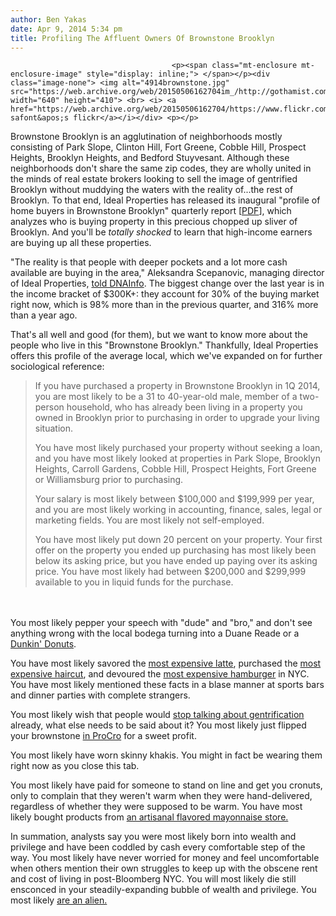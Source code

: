 ```yaml
---
author: Ben Yakas
date: Apr 9, 2014 5:34 pm
title: Profiling The Affluent Owners Of Brownstone Brooklyn 
---
```


	
										<p><span class="mt-enclosure mt-enclosure-image" style="display: inline;"> </span></p><div class="image-none"> <img alt="4914brownstone.jpg" src="https://web.archive.org/web/20150506162704im_/http://gothamist.com/attachments/byakas/4914brownstone.jpg" width="640" height="410"> <br> <i> <a href="https://web.archive.org/web/20150506162704/https://www.flickr.com/photos/j_saf/12138094995/">juni safont&apos;s flickr</a></i></div> <p></p>

<p>Brownstone Brooklyn is an agglutination of neighborhoods mostly consisting of Park Slope, Clinton Hill, Fort Greene, Cobble Hill, Prospect Heights, Brooklyn Heights, and Bedford Stuyvesant. Although these neighborhoods don&apos;t share the same zip codes, they are wholly united in the minds of real estate brokers looking to sell the image of gentrified Brooklyn without muddying the waters with the reality of...the rest of Brooklyn. To that end, Ideal Properties has released its inaugural &quot;profile of home buyers in Brownstone Brooklyn&quot; quarterly report [<a href="https://web.archive.org/web/20150506162704/http://www.idealpropertiesgroup.com/files/press/Ideal%20Properties%20Group%20PROFILE%20OF%20HOME%20BUYERS%201Q%202014.pdf">PDF</a>], which analyzes who is buying property in this precious chopped up sliver of Brooklyn. And you&apos;ll be <em>totally shocked</em> to learn that high-income earners are buying up all these properties.</p>

<p>&quot;The reality is that people with deeper pockets and a lot more cash available are buying in the area,&quot; Aleksandra Scepanovic, managing director of Ideal Properties, <a href="https://web.archive.org/web/20150506162704/http://www.dnainfo.com/new-york/20140409/prospect-heights/brooklyn-sees-huge-surge-residents-who-earn-more-than-300k">told DNAInfo</a>. The biggest change over the last year is in the income bracket of $300K+: they account for 30% of the buying market right now, which is 98% more than in the previous quarter, and 316% more than a year ago.</p>

<p>That&apos;s all well and good (for them), but we want to know more about the people who live in this &quot;Brownstone Brooklyn.&quot; Thankfully, Ideal Properties offers this profile of the average local, which we&apos;ve expanded on for further sociological reference:</p>

<blockquote>If you have purchased a property in Brownstone Brooklyn in 1Q 2014, you are most likely to be a 31 to 40-year-old male, member of a two-person household, who has already been living in a property you owned in Brooklyn prior to purchasing in order to upgrade your living situation. 

<p>You have most likely purchased your property without seeking a loan, and you have most likely looked at properties in Park Slope, Brooklyn Heights, Carroll Gardens, Cobble Hill, Prospect Heights, Fort Greene or Williamsburg prior to purchasing. </p>

<p>Your salary is most likely between $100,000 and $199,999 per year, and you are most likely working in accounting, finance, sales, legal or marketing fields. You are most likely not self-employed. </p>

<p>You have most likely put down 20 percent on your property. Your first offer on the property you ended up purchasing has most likely been below its asking price, but you have ended up paying over its asking price. You have most likely had between $200,000 and $299,999 available to you in liquid funds for the purchase.</p></blockquote><br>
 <br>
You most likely pepper your speech with &quot;dude&quot; and &quot;bro,&quot; and don&apos;t see anything wrong with the local bodega turning into a Duane Reade or a <a href="https://web.archive.org/web/20150506162704/http://gothamist.com/2013/09/19/williamsburg_dunkin_donuts.php">Dunkin&apos; Donuts</a>.<p></p>

<p>You have most likely savored the <a href="https://web.archive.org/web/20150506162704/http://gothamist.com/2014/03/04/latte_fancy.php">most expensive latte</a>, purchased the <a href="https://web.archive.org/web/20150506162704/http://gothamist.com/2014/03/03/obvious_map_says_nyc_has_most_expen.php">most expensive haircut</a>, and devoured the <a href="https://web.archive.org/web/20150506162704/http://gothamist.com/2012/05/25/would_you_pay_295_for_a_burger_how.php">most expensive hamburger</a> in NYC. You have most likely mentioned these facts in a blase manner at sports bars and dinner parties with complete strangers.</p>

<p>You most likely wish that people would <a href="https://web.archive.org/web/20150506162704/http://gothamist.com/tags/gentrification">stop talking about gentrification</a> already, what else needs to be said about it? You most likely just flipped your brownstone <a href="https://web.archive.org/web/20150506162704/http://gothamist.com/2011/04/06/video_crown_heights_locals_react_to.php">in ProCro</a> for a sweet profit.</p>

<p>You most likely have worn skinny khakis. You might in fact be wearing them right now as you close this tab.</p>

<p>You most likely have paid for someone to stand on line and get you cronuts, only to complain that they weren&apos;t warm when they were hand-delivered, regardless of whether they were supposed to be warm. You have most likely bought products from <a href="https://web.archive.org/web/20150506162704/http://gothamist.com/2012/04/10/mayonnaise_store_opens_in_brooklyn.php">an artisanal flavored mayonnaise store.</a></p>

<p>In summation, analysts say you were most likely born into wealth and privilege and have been coddled by cash every comfortable step of the way. You most likely have never worried for money and feel uncomfortable when others mention their own struggles to keep up with the obscene rent and cost of living in post-Bloomberg NYC. You will most likely die still ensconced in your steadily-expanding bubble of wealth and privilege. You most likely <a href="https://web.archive.org/web/20150506162704/http://gothamist.com/2014/02/14/eat_the_rich_aliens.php">are an alien.</a></p>					
										
									
				